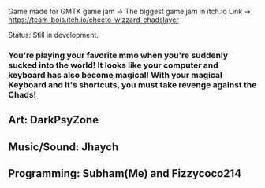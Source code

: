 Game made for GMTK game jam -> The biggest game jam in itch.io 
Link -> https://team-bois.itch.io/cheeto-wizzard-chadslayer

Status: Still in development.


### You're playing your favorite mmo when you're suddenly sucked into the world! It looks like your computer and keyboard has also become magical! With your magical Keyboard and it's shortcuts, you must take revenge against the Chads!

## Art: DarkPsyZone
## Music/Sound: Jhaych
## Programming: Subham(Me) and Fizzycoco214

